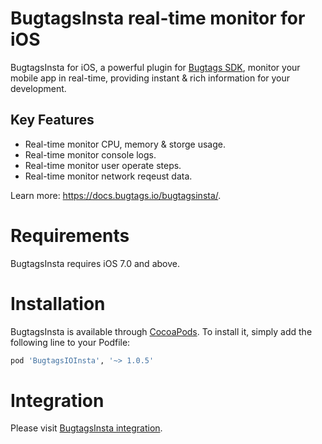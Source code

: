 # BugtagsInsta real-time monitor for iOS

BugtagsInsta for iOS, a powerful plugin for [Bugtags SDK](https://github.com/BugtagsIO/BugtagsIO-iOS), monitor your mobile app in real-time, providing instant & rich information for your development.

## Key Features

- Real-time monitor CPU, memory & storge usage.
- Real-time monitor console logs.
- Real-time monitor user operate steps.
- Real-time monitor network reqeust data.

Learn more: https://docs.bugtags.io/bugtagsinsta/.

# Requirements

BugtagsInsta requires iOS 7.0 and above.

# Installation

BugtagsInsta is available through [CocoaPods](http://cocoapods.org). To install
it, simply add the following line to your Podfile:

```ruby
pod 'BugtagsIOInsta', '~> 1.0.5'
```

# Integration

Please visit [BugtagsInsta integration](https://docs.bugtags.io/bugtagsinsta/ios/).